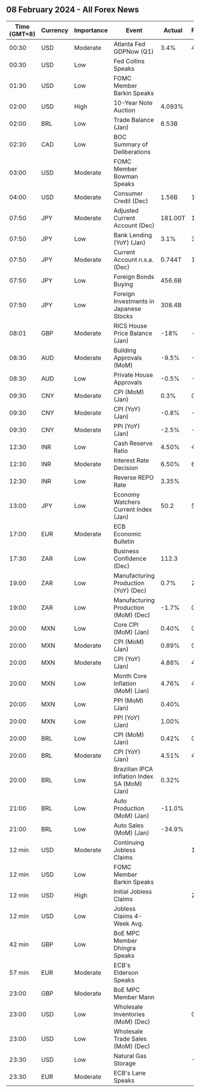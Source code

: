 ## 08 February 2024 - All Forex News

| Time (GMT+8) | Currency | Importance | Event | Actual | Forecast | Previous |
|------|----------|------------|-------|--------|----------|----------|
| 00:30 | USD | Moderate | Atlanta Fed GDPNow (Q1) | 3.4% | 4.2% | 4.2% |
| 00:30 | USD | Low | Fed Collins Speaks |  |  |  |
| 01:30 | USD | Low | FOMC Member Barkin Speaks |  |  |  |
| 02:00 | USD | High | 10-Year Note Auction | 4.093% |  | 4.024% |
| 02:00 | BRL | Low | Trade Balance (Jan) | 6.53B |  | 9.36B |
| 02:30 | CAD | Low | BOC Summary of Deliberations |  |  |  |
| 03:00 | USD | Moderate | FOMC Member Bowman Speaks |  |  |  |
| 04:00 | USD | Moderate | Consumer Credit (Dec) | 1.56B | 14.90B | 23.48B |
| 07:50 | JPY | Moderate | Adjusted Current Account (Dec) | 181.00T | 1.93T | 1.89T |
| 07:50 | JPY | Low | Bank Lending (YoY) (Jan) | 3.1% | 3.2% | 3.0% |
| 07:50 | JPY | Moderate | Current Account n.s.a. (Dec) | 0.744T | 1.018T | 1.926T |
| 07:50 | JPY | Low | Foreign Bonds Buying | 456.6B |  | 385.5B |
| 07:50 | JPY | Low | Foreign Investments in Japanese Stocks | 308.4B |  | 721.0B |
| 08:01 | GBP | Moderate | RICS House Price Balance (Jan) | -18% | -22% | -29% |
| 08:30 | AUD | Moderate | Building Approvals (MoM) | -9.5% | -9.5% | 0.3% |
| 08:30 | AUD | Low | Private House Approvals | -0.5% | -0.5% | -4.3% |
| 09:30 | CNY | Moderate | CPI (MoM) (Jan) | 0.3% | 0.4% | 0.1% |
| 09:30 | CNY | Moderate | CPI (YoY) (Jan) | -0.8% | -0.5% | -0.3% |
| 09:30 | CNY | Moderate | PPI (YoY) (Jan) | -2.5% | -2.6% | -2.7% |
| 12:30 | INR | Low | Cash Reserve Ratio | 4.50% | 4.50% | 4.50% |
| 12:30 | INR | Moderate | Interest Rate Decision | 6.50% | 6.50% | 6.50% |
| 12:30 | INR | Low | Reverse REPO Rate | 3.35% |  | 3.35% |
| 13:00 | JPY | Low | Economy Watchers Current Index (Jan) | 50.2 | 50.3 | 51.8 |
| 17:00 | EUR | Moderate | ECB Economic Bulletin |  |  |  |
| 17:30 | ZAR | Low | Business Confidence (Dec) | 112.3 |  | 111.5 |
| 19:00 | ZAR | Low | Manufacturing Production (YoY) (Dec) | 0.7% | 2.5% | 2.5% |
| 19:00 | ZAR | Low | Manufacturing Production (MoM) (Dec) | -1.7% | 0.5% | 1.2% |
| 20:00 | MXN | Low | Core CPI (MoM) (Jan) | 0.40% | 0.37% | 0.44% |
| 20:00 | MXN | Moderate | CPI (MoM) (Jan) | 0.89% | 0.88% | 0.71% |
| 20:00 | MXN | Moderate | CPI (YoY) (Jan) | 4.88% | 4.88% | 4.66% |
| 20:00 | MXN | Low | Month Core Inflation (MoM) (Jan) | 4.76% | 4.72% | 5.09% |
| 20:00 | MXN | Low | PPI (MoM) (Jan) | 0.40% |  | -0.30% |
| 20:00 | MXN | Low | PPI (YoY) (Jan) | 1.00% |  | 1.00% |
| 20:00 | BRL | Low | CPI (MoM) (Jan) | 0.42% | 0.34% | 0.56% |
| 20:00 | BRL | Moderate | CPI (YoY) (Jan) | 4.51% | 4.42% | 4.62% |
| 20:00 | BRL | Low | Brazilian IPCA Inflation Index SA (MoM) (Jan) | 0.32% |  | 0.49% |
| 21:00 | BRL | Low | Auto Production (MoM) (Jan) | -11.0% |  | -15.3% |
| 21:00 | BRL | Low | Auto Sales (MoM) (Jan) | -34.9% |  | 16.9% |
| 12 min | USD | Moderate | Continuing Jobless Claims |  | 1,878K | 1,898K |
| 12 min | USD | Low | FOMC Member Barkin Speaks |  |  |  |
| 12 min | USD | High | Initial Jobless Claims |  | 221K | 224K |
| 12 min | USD | Low | Jobless Claims 4-Week Avg. |  |  | 207.75K |
| 42 min | GBP | Low | BoE MPC Member Dhingra Speaks |  |  |  |
| 57 min | EUR | Moderate | ECB's Elderson Speaks |  |  |  |
| 23:00 | GBP | Moderate | BoE MPC Member Mann |  |  |  |
| 23:00 | USD | Low | Wholesale Inventories (MoM) (Dec) |  | 0.4% | -0.2% |
| 23:00 | USD | Low | Wholesale Trade Sales (MoM) (Dec) |  |  | 0.0% |
| 23:30 | USD | Low | Natural Gas Storage |  | -73B | -197B |
| 23:30 | EUR | Moderate | ECB's Lane Speaks |  |  |  |
